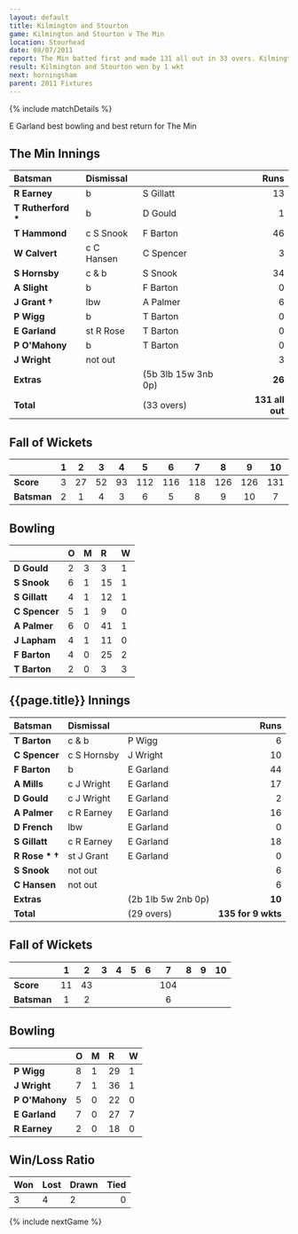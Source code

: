 ```yaml
---
layout: default
title: Kilmington and Stourton
game: Kilmington and Stourton v The Min
location: Stourhead
date: 08/07/2011
report: The Min batted first and made 131 all out in 33 overs. Kilmington and Stourton replied with 135 for 9 wkts in 29 overs
result: Kilmington and Stourton won by 1 wkt
next: horningsham
parent: 2011 Fixtures
---
```


{% include matchDetails %}

E Garland best bowling and best return for The Min

## The Min Innings

| Batsman | Dismissal |  | Runs |
|:---|:---|---|---:|
| **R Earney** | b | S Gillatt | 13 |
| **T Rutherford &#42;** | b | D Gould | 1 |
| **T Hammond** | c S Snook | F Barton | 46 |
| **W Calvert** | c C Hansen | C Spencer | 3 |
| **S Hornsby** | c & b | S Snook | 34 |
| **A Slight** | b | F Barton | 0 |
| **J Grant &#8224;** | lbw | A Palmer | 6 |
| **P Wigg** | b | T Barton | 0 |
| **E Garland** | st R Rose | T Barton | 0 |
| **P O'Mahony** | b | T Barton | 0 |
| **J Wright** | not out |  | 3 |
| **Extras** | | (5b 3lb 15w 3nb 0p) | **26** |
| **Total** | | (33 overs) | **131 all out** |

## Fall of Wickets

| | 1 | 2 | 3 | 4 | 5 | 6 | 7 | 8 | 9 | 10 |
|---|:---:|:---:|:---:|:---:|:---:|:---:|:---:|:---:|:---:|:---:|
| **Score** | 3 | 27 | 52 | 93 | 112 | 116 | 118 | 126 | 126 | 131 |
| **Batsman** | 2 | 1 | 4 | 3 | 6 | 5 | 8 | 9 | 10 | 7 |

## Bowling

| | O | M | R | W |
|---|:---|:---|:---|:---|
| **D Gould** | 2 | 3 | 3 | 1 |
| **S Snook** | 6 | 1 | 15 | 1 |
| **S Gillatt** | 4 | 1 | 12 | 1 |
| **C Spencer** | 5 | 1 | 9 | 0 |
| **A Palmer** | 6 | 0 | 41 | 1 |
| **J Lapham** | 4 | 1 | 11 | 0 |
| **F Barton** | 4 | 0 | 25 | 2 |
| **T Barton** | 2 | 0 | 3 | 3 |

## {{page.title}} Innings

| Batsman | Dismissal |  | Runs |
|:---|:---|---|---:|
| **T Barton** | c & b | P Wigg | 6 |
| **C Spencer** | c S Hornsby | J Wright | 10 |
| **F Barton** | b | E Garland | 44 |
| **A Mills** | c J Wright | E Garland | 17 |
| **D Gould** | c J Wright | E Garland | 2 |
| **A Palmer** | c R Earney | E Garland| 16 |
| **D French** | lbw | E Garland | 0 |
| **S Gillatt** | c R Earney | E Garland | 18 |
| **R Rose &#42; &#8224;** | st J Grant | E Garland | 0 |
| **S Snook** | not out |  | 6 |
| **C Hansen** | not out |  | 6 |
| **Extras** | | (2b 1lb 5w 2nb 0p) | **10** |
| **Total** | | (29 overs) | **135 for 9 wkts** |

## Fall of Wickets

| | 1 | 2 | 3 | 4 | 5 | 6 | 7 | 8 | 9 | 10 |
|---|:---:|:---:|:---:|:---:|:---:|:---:|:---:|:---:|:---:|:---:|
| **Score** | 11 | 43 |  |  |  |  | 104 |  |  |  |
| **Batsman** | 1 | 2 |  |  |  |  | 6 |  |  |  |

## Bowling

| | O | M | R | W |
|---|:---|:---|:---|:---|
| **P Wigg** | 8 | 1 | 29 | 1 |
| **J Wright** | 7 | 1 | 36 | 1 |
| **P O'Mahony** | 5 | 0 | 22 | 0 |
| **E Garland** | 7 | 0 | 27 | 7 |
| **R Earney** | 2 | 0 | 18 | 0 |

## Win/Loss Ratio

| Won | Lost | Drawn | Tied |
|:---|:---|:---|---:|
| 3 | 4 | 2 | 0 |

{% include nextGame %}